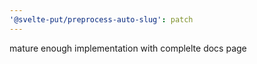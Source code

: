 ```yaml
---
'@svelte-put/preprocess-auto-slug': patch
---
```


mature enough implementation with complelte docs page
